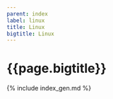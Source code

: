 ```yaml
---
parent: index
label: linux
title: Linux
bigtitle: Linux
---
```


# {{page.bigtitle}}

{% include index_gen.md %}
